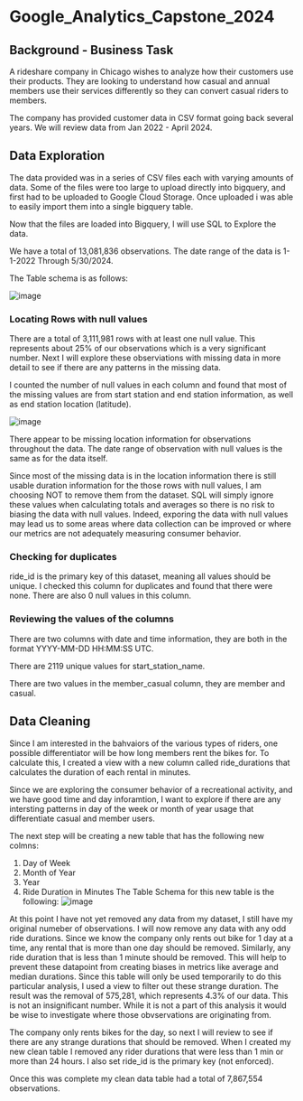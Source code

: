 # Google_Analytics_Capstone_2024

## Background - Business Task

A rideshare company in Chicago wishes to analyze how their customers use their products. They are looking to understand how casual and annual members use their services differently so they can convert casual riders to members. 

The company has provided customer data in CSV format going back several years. We will review data from Jan 2022 - April 2024. 

## Data Exploration

The data provided was in a series of CSV files each with varying amounts of data. Some of the files were too large to upload directly into bigquery, and first had to be uploaded to Google Cloud Storage. Once uploaded i was able to easily import them into a single bigquery table. 

Now that the files are loaded into Bigquery, I will use SQL to Explore the data. 

We have a total of 13,081,836 observations. The date range of the data is 1-1-2022 Through 5/30/2024. 

The Table schema is as follows:

![image](https://github.com/user-attachments/assets/d18e1b87-c1c1-4165-b4e4-b36f34a6e505)



### Locating Rows with null values

There are a total of 3,111,981 rows with at least one null value. This represents about 25% of our observations which is a very significant number. Next I will explore these observiations with missing data in more detail to see if there are any patterns in the missing data. 

I counted the number of null values in each column and found that most of the missing values are from start station and end station information, as well as end station location (latitude).   

![image](https://github.com/user-attachments/assets/a54d6879-7dea-47b2-8da7-7366b40ade68)


There appear to be missing location information for observations throughout the data. The date range of observation with null values is the same as for the data itself. 

Since most of the missing data is in the location information there is still usable duration information for the those rows with null values, I am choosing NOT to remove them from the dataset. SQL will simply ignore these values when calculating totals and averages so there is no risk to biasing the data with null values. Indeed, exporing the data with null values may lead us to some areas where data collection can be improved or where our metrics are not adequately measuring consumer behavior.

### Checking for duplicates

ride_id is the primary key of this dataset, meaning all values should be unique. I checked this column for duplicates and found that there were none. There are also 0 null values in this column.

### Reviewing the values of the columns

There are two columns with date and time information, they are both in the format YYYY-MM-DD HH:MM:SS UTC. 

There are 2119 unique values for start_station_name. 

There are two values in the member_casual column, they are member and casual. 

## Data Cleaning

Since I am interested in the bahvaiors of the various types of riders, one possible differentiator will be how long members rent the bikes for. To calculate this, I created a view with a new column called ride_durations that calculates the duration of each rental in minutes. 

Since we are exploring the consumer behavior of a recreational activity, and we have good time and day inforamtion, I want to explore if there are any intersting patterns in day of the week or month of year usage that differentiate casual and member users. 

The next step will be creating a new table that has the following new colmns:
1. Day of Week
2. Month of Year
3. Year
4. Ride Duration in Minutes
The Table Schema for this new table is the following:
![image](https://github.com/user-attachments/assets/32eff7a4-fd97-4828-a831-624de58fd2ad)

At this point I have not yet removed any data from my dataset, I still have my original numeber of observations. I will now remove any data with any odd ride durations. Since we know the company only rents out bike for 1 day at a time, any rental that is more than one day should be removed. Similarly, any ride duration that is less than 1 minute should be removed. This will help to prevent these datapoint from creating biases in metrics like average and median durations. Since this table will only be used temporarily to do this particular analysis, I used a view to filter out these strange duration. The result was the removal of 575,281, which represents 4.3% of our data. This is not an insignificant number. While it is not a part of this analysis it would be wise to investigate where those obvservations are originating from. 



The company only rents bikes for the day, so next I will review to see if there are any strange durations that should be removed. When I created my new clean table I removed any rider durations that were less than 1 min or more than 24 hours. I also set ride_id is the primary key (not enforced). 

Once this was complete my clean data table had a total of 7,867,554 observations. 

##





